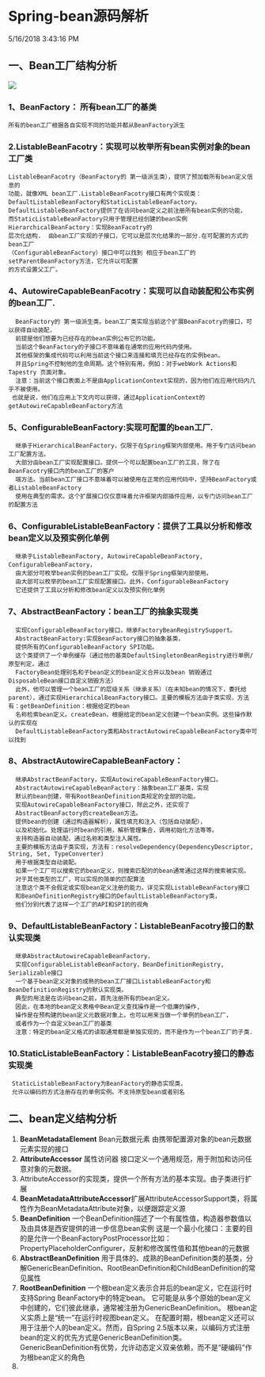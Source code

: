 # Spring-bean源码解析 
5/16/2018 3:43:16 PM 
## 一、Bean工厂结构分析
![](https://i.imgur.com/AewGAct.jpg)
### 1、BeanFactory： 所有bean工厂的基类 
    所有的bean工厂根据各自实现不同的功能并都从BeanFactory派生
### 2.ListableBeanFacotry：实现可以枚举所有bean实例对象的bean工厂类
    ListableBeanFacotry（BeanFactory的 第一级派生类），提供了预加载所有bean定义信息的
    功能，就像XML bean工厂.ListableBeanFacotry接口有两个实现类： DefaultListableBeanFactory和StaticListableBeanFactory。DefaultListableBeanFactory提供了在访问bean定义之前注册所有bean实例的功能，
	而StaticListableBeanFactory只用于管理已经创建的bean实例HierarchicalBeanFactory：实现BeanFacotry的
    层次化结构.  由bean工厂实现的子接口，它可以是层次化结果的一部分.在可配置的方式的bean工厂
    （ConfigurableBeanFactory）接口中可以找到 相应于bean工厂的setParentBeanFactory方法，它允许以可配置
    的方式设置父工厂。
     
### 4、AutowireCapableBeanFacotry：实现可以自动装配和公布实例的bean工厂. 
      BeanFactory的 第一级派生类。bean工厂类实现当前这个扩展BeanFacotry的接口，可以获得自动装配，
	  前提是他们想要为已经存在的bean实例公布它的功能。
	  当前这个BeanFactory的子接口不意味着在通常的应用代码内使用。
	  其他框架的集成代码可以利用当前这个接口来连接和填充已经存在的实例bean，
	  并且Spring不控制他的生命周期。这个特别有用，例如：对于webWork Actions和Tapestry 页面对象。
	  注意：当前这个接口表面上不是由ApplicationContext实现的，因为他们在应用代码内几乎不被使用。
	 也就是说，他们在应用上下文内可以获得，通过ApplicationContext的getAutowireCapableBeanFactory方法

### 5、ConfigurableBeanFactory:实现可配置的bean工厂. 
      继承于HierarchicalBeanFactory，仅限于在Spring框架内部使用。用于专门访问bean工厂配置方法。
	  大部分由bean工厂实现配置接口。提供一个可以配置bean工厂的工具，除了在BeanFacotry接口内的bean工厂的客户
      端方法。当前bean工厂接口不意味着可以被使用在正常的应用代码中，坚持BeanFactory或者ListableBeanFactory
      使用在典型的需求。这个扩展接口仅仅意味着允许框架内部插件应用，以专门访问bean工厂的配置方法

### 6、ConfigurableListableBeanFactory：提供了工具以分析和修改bean定义以及预实例化单例 
      继承于ListableBeanFactory, AutowireCapableBeanFactory, ConfigurableBeanFactory，
      由大部分可枚举bean实例的bean工厂实现。仅限于Spring框架内部使用。
	  由大部可以枚举的bean工厂实现配置接口。此外，ConfigurableBeanFactory
      它还提供了工具以分析和修改bean定义以及预实例化单例

### 7、AbstractBeanFactory：bean工厂的抽象实现类 
      实现ConfigurableBeanFactory接口，继承FactoryBeanRegistrySupport。
	  AbstractBeanFactory:实现BeanFactory接口的抽象基类，
      提供所有的ConfigurableBeanFactory SPI功能。
	  这个类提供了一个单例缓存（通过他的基类DefaultSingletonBeanRegistry进行单例/原型判定，通过
	  FactoryBean处理别名和子bean定义的bean定义合并以及bean 销毁通过DisposableBean接口自定义销毁方法）
	  此外，他可以管理一个bean工厂的层级关系（继承关系）（在未知bean的情况下，委托给parent），通过实现HierarchicalBeanFactory接口。主要的模板方法由子类实现，方法有：getBeanDefinition：根据给定的bean
      名称检索bean定义。createBean，根据给定的bean定义创建一个bean实例。这些操作默认的实现在
      DefaultListableBeanFactory类和AbstractAutowireCapableBeanFactory类中可以找到

### 8、AbstractAutowireCapableBeanFactory： 
      继承AbstractBeanFactory，实现AutowireCapableBeanFactory接口。
	  AbstractAutowireCapableBeanFactory：抽象bean工厂基类，实现
	  默认的bean创建，带有RootBeanDefinition类规定的全部的功能。 
      实现AutowireCapableBeanFactory接口，除此之外，还实现了
      AbstractBeanFactory的createBean方法。
	  提供bean的创建（通过构造器解析），属性填充和注入（包括自动装配），
      以及初始化。处理运行时bean的引用，解析管理集合，调用初始化方法等等。
      支持构造器自动装配，通过名称和类型注入属性。
	  主要的模板方法由子类实现，方法有：resolveDependency(DependencyDescriptor, String, Set, TypeConverter)
      用于根据类型自动装配。
	  如果一个工厂可以搜索它的bean定义，则搜索匹配的的bean通常通过这样的搜索被实现。
      对于其他类型的工厂，可以实现的简单的匹配算法
	  注意这个类不会假定或实现bean定义注册的能力。详见实现ListableBeanFactory接口
      和BeanDefinitionRegistry接口的DefaultListableBeanFactory类，
      他们分别代表了这样一个工厂的API和SPI的的视角

### 9、DefaultListableBeanFactory：ListableBeanFacotry接口的默认实现类 
      继承AbstractAutowireCapableBeanFactory，
      实现ConfigurableListableBeanFactory，BeanDefinitionRegistry, Serializable接口
      一个基于bean定义对象的成熟的bean工厂接口ListableBeanFactory和BeanDefinitionRegistry的默认实现类。
	  典型的用法是在访问bean之前，首先注册所有的bean定义。
	  因此，在本地的bean定义表格中Bean定义查找操作是一个低廉的操作, 
      操作是在预构建的bean定义元数据对象上。也可以用来当做一个单例的bean工厂，
      或者作为一个自定义bean工厂的基类 
	  注意：特定的bean定义格式的读取通常都是单独实现的，而不是作为一个bean工厂的子类.

### 10.StaticListableBeanFactory：ListableBeanFacotry接口的静态实现类 
	 StaticListableBeanFactory为BeanFactory的静态实现类，
     允许以编码的方式注册存在的单例实例。不支持原型bean或者别名


## 二、bean定义结构分析 

1. **BeanMetadataElement**
	Bean元数据元素 由携带配置源对象的bean元数据元素实现的接口
2. **AttributeAccessor** 属性访问器 接口定义一个通用规范，用于附加和访问任意对象的元数据。
3. AttributeAccessor的实现类，提供一个所有方法的基本实现。由子类进行扩展
4. **BeanMetadataAttributeAccessor**扩展AttributeAccessorSupport类，将属性作为BeanMetadataAttribute对象，以便跟踪定义源
5. **BeanDefinition**   一个BeanDefinition描述了一个有属性值，构造器参数值以及由具体是西安提供的进一步信息bean实例  这是一个最小化接口：主要的目的是允许一个BeanFactoryPostProcessor比如：PropertyPlaceholderConfigurer，反射和修改属性值和其他bean的元数据
6. **AbstractBeanDefinition** 用于具体的、成熟的BeanDefinition类的基类，分解GenericBeanDefinition、RootBeanDefinition和ChildBeanDefinition的常见属性
7. **RootBeanDefinition** 一个根bean定义表示合并后的bean定义，它在运行时支持Spring BeanFactory中的特定bean。 它可能是从多个原始的bean定义中创建的，它们彼此继承，通常被注册为GenericBeanDefinition。 根bean定义实质上是“统一”在运行时视图bean定义。 在配置时期，根bean定义还可以用于注册个人的bean定义。然而，自Spring 2.5版本以来，以编码方式注册bean的定义的优先方式是GenericBeanDefinition类。 GenericBeanDefinition有优势，允许动态定义双亲依赖，而不是“硬编码”作为根bean定义的角色
8. 
	
